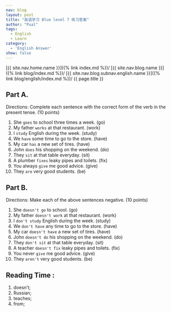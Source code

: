 ```yaml
---
nav: blog
layout: post
title: "英语学习 Blue level 7 练习答案"
author: "Pual"
tags:
  - English
  - Learn
category:
  - 'English Answer'
show: false
---
```


[{{ site.nav.home.name }}]({% link index.md %})/
[{{ site.nav.blog.name }}]({% link blog/index.md %})/
[{{ site.nav.blog.subnav.english.name }}]({% link blog/english/index.md %})/
{{ page.title }}

## Part A.
Directions: Complete each sentence with the correct form of the verb in the present tense. (10 points)
1. She `goes` to school three times a week. (go)
2. My father `works` at that restaurant. (work)
3. I `study` English during the week. (study)
4. We `have` some time to go to the store. (have)
5. My car `has` a new set of tires. (have)
6. John `does` his shopping on the weekend. (do)
7. They `sit` at that table everyday. (sit)
8. A plumber `fixes` leaky pipes and toilets. (fix)
9. You always `give` me good advice. (give)
10. They `are` very good students. (be)

## Part B.
Directions: Make each of the above sentences negative. (10 points)
1. She `doesn't go` to school. (go)
2. My father `doesn't work` at that restaurant. (work)
3. I `don't study` English during the week. (study)
4. We `don't have` any time to go to the store. (have)
5. My car `doesn't have` a new set of tires. (have)
6. John `doesn't do` his shopping on the weekend. (do)
7. They `don't sit` at that table everyday. (sit)
8. A teacher `doesn't fix` leaky pipes and toilets. (fix)
9. You never `give` me good advice. (give)
10. They `aren't` very good students. (be)

## Reading Time :
1. doesn’t; 
2. Russian; 
3. teaches; 
4. from;